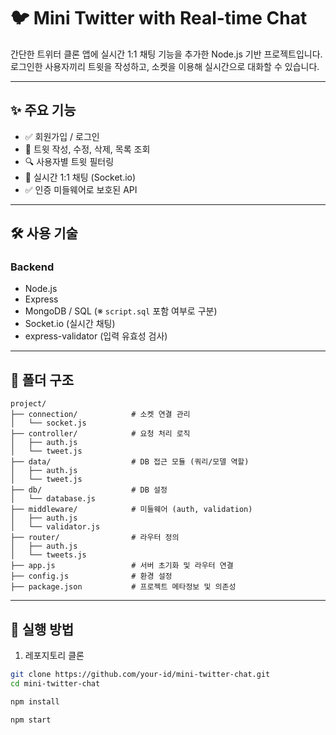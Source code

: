 # 🐦 Mini Twitter with Real-time Chat

간단한 트위터 클론 앱에 실시간 1:1 채팅 기능을 추가한 Node.js 기반 프로젝트입니다.  
로그인한 사용자끼리 트윗을 작성하고, 소켓을 이용해 실시간으로 대화할 수 있습니다.

---

## ✨ 주요 기능

- ✅ 회원가입 / 로그인
- 📝 트윗 작성, 수정, 삭제, 목록 조회
- 🔍 사용자별 트윗 필터링
- 💬 실시간 1:1 채팅 (Socket.io)
- ✅ 인증 미들웨어로 보호된 API

---

## 🛠 사용 기술

### Backend
- Node.js
- Express
- MongoDB / SQL (※ `script.sql` 포함 여부로 구분)
- Socket.io (실시간 채팅)
- express-validator (입력 유효성 검사)

---

## 📁 폴더 구조

```
project/
├── connection/            # 소켓 연결 관리
│   └── socket.js
├── controller/            # 요청 처리 로직
│   ├── auth.js
│   └── tweet.js
├── data/                  # DB 접근 모듈 (쿼리/모델 역할)
│   ├── auth.js
│   └── tweet.js
├── db/                    # DB 설정
│   └── database.js
├── middleware/            # 미들웨어 (auth, validation)
│   ├── auth.js
│   └── validator.js
├── router/                # 라우터 정의
│   ├── auth.js
│   └── tweets.js
├── app.js                 # 서버 초기화 및 라우터 연결
├── config.js              # 환경 설정
├── package.json           # 프로젝트 메타정보 및 의존성

```


---

## 🚀 실행 방법

1. 레포지토리 클론
```bash
git clone https://github.com/your-id/mini-twitter-chat.git
cd mini-twitter-chat

npm install

npm start
```



